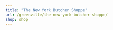 ```yaml
---
title: "The New York Butcher Shoppe"
url: /greenville/the-new-york-butcher-shoppe/
shop: shop
---
```

